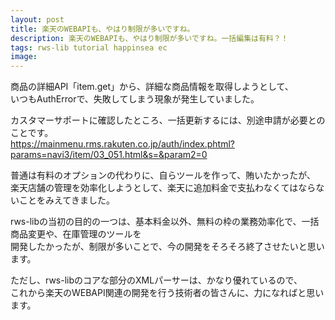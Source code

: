 ```yaml
---
layout: post
title: 楽天のWEBAPIも、やはり制限が多いですね。
description: 楽天のWEBAPIも、やはり制限が多いですね。一括編集は有料？！
tags: rws-lib tutorial happinsea ec
image: 
---
```


商品の詳細API「item.get」から、詳細な商品情報を取得しようとして、<br>
いつもAuthErrorで、失敗してしまう現象が発生していました。<br>

カスタマーサポートに確認したところ、一括更新するには、別途申請が必要とのことです。<br>
https://mainmenu.rms.rakuten.co.jp/auth/index.phtml?params=navi3/item/03_051.html&s=&param2=0


普通は有料のオプションの代わりに、自らツールを作って、賄いたかったが、<br>
楽天店舗の管理を効率化しようとして、楽天に追加料金で支払わなくてはならないことをみえてきました。<br>


rws-libの当初の目的の一つは、基本料金以外、無料の枠の業務効率化で、一括商品変更や、在庫管理のツールを<br>
開発したかったが、制限が多いことで、今の開発をそろそろ終了させたいと思います。


ただし、rws-libのコアな部分のXMLパーサーは、かなり優れているので、<br>
これから楽天のWEBAPI関連の開発を行う技術者の皆さんに、力になればと思います。
